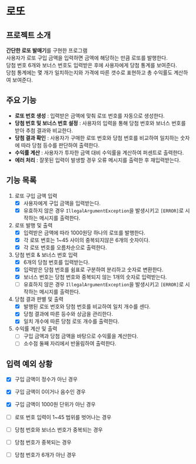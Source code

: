 # 로또

## 프로젝트 소개

**간단한 로또 발매기**를 구현한 프로그램  
사용자가 로또 구입 금액을 입력하면 금액에 해당하는 만큼 로또를 발행한다.  
당첨 번호 6개와 보너스 번호도 입력받은 후에 사용자에게 당첨 통계를 보여준다.  
당첨 통계에는 몇 개가 일치하는지와 가격에 따른 갯수로 표현하고 총 수익률도 계산하여 보여준다.

## 주요 기능

- **로또 번호 생성** : 입력받은 금액에 맞춰 로또 번호를 자동으로 생성한다.
- **당첨 번호 및 보너스 번호 설정** : 사용자의 입력을 통해 당첨 번호와 보너스 번호를 받아 추첨 결과와 비교한다.
- **당첨 결과 확인** : 사용자가 구매한 로또 번호와 당첨 번호를 비교하여 일치하는 숫자에 따라 당첨 등수를 판단하여 출력한다.
- **수익률 계산** : 사용자가 투자한 금액 대비 수익률을 계산하여 퍼센트로 출력한다.
- **에러 처리** : 잘못된 입력이 발생할 경우 오류 메시지를 출력한 후 재입력받는다.

## 기능 목록

1. 로또 구입 금액 입력
    - [x] 사용자에게 구입 금액을 입력받는다.
    - [x] 유효하지 않은 경우 `IllegalArgumentException`을 발생시키고  `[ERROR]`로 시작하는 메시지를 출력한다.
2. 로또 발행 및 출력
    - [x] 입력받은 금액에 따라 1000원당 하나의 로또를 발행한다.
    - [x] 각 로또 번호는 1~45 사이의 중복되지않은 6개의 숫자이다.
    - [x] 각 로또 번호를 오름차순으로 출력한다.
3. 당첨 번호 & 보너스 번호 입력
    - [x] 6개의 당첨 번호를 입력받는다.
    - [x] 입력받은 당첨 번호를 쉼표로 구분하여 분리하고 숫자로 변환한다.
    - [x] 보너스 번호는 당첨 번호와 중복되지 않는 1개의 숫자로 입력받는다.
    - [ ] 유효하지 않은 경우 `IllegalArgumentException`을 발생시키고  `[ERROR]`로 시작하는 메시지를 출력한다.
4. 당첨 결과 판별 및 출력
    - [x] 발행된 로또 번호와 당첨 번호를 비교하여 일치 개수를 센다.
    - [x] 당첨 결과에 따른 등수와 상금을 관리한다.
    - [x] 일치 개수에 따른 당첨 로또 개수를 출력한다.
5. 수익률 계산 및 출력
    - [ ] 구입 금액과 당첨 금액을 바탕으로 수익률을 계산한다.
    - [ ] 소수점 둘째 자리에서 반올림하여 출력한다.

## 입력 예외 상황

- [x] 구입 금액이 정수가 아닌 경우
- [x] 구입 금액이 0이거나 음수인 경우
- [x] 구입 금액이 1000원 단위가 아닌 경우
- [ ] 로또 번호 입력이 1~45 범위를 벗어나는 경우
- [ ] 당첨 번호와 보너스 번호가 중복되는 경우
- [ ] 당첨 번호가 중복되는 경우
- [ ] 당첨 번호가 6개가 아닌 경우

